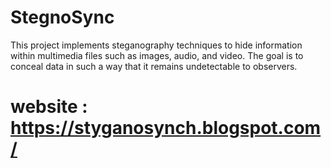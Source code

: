 # StegnoSync
This project implements steganography techniques to hide information within multimedia files such as images, audio, and video. The goal is to conceal data in such a way that it remains undetectable to observers.
# website : https://styganosynch.blogspot.com/
